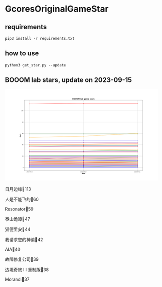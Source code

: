 # GcoresOriginalGameStar

## requirements
```
pip3 install -r requirements.txt
```

## how to use
```
python3 get_star.py --update
```

## BOOOM lab stars, update on 2023-09-15 
<div align='center'>
<img src=./stars.png alt='BOOOM lab stars' style='width:1000px;height:auto;'>
</div>

日月边缘🌟113

人是不能飞的🌟60

Resonator🌟59

泰山诡谭🌟47

猫德里安🌟44

我请求您的神谕🌟42

AIA🌟40

故障修复公司🌟39

边境奇旅 III 重制版🌟38

Morandi🌟37

